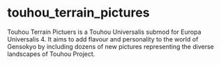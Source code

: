 # touhou_terrain_pictures
Touhou Terrain Pictuers is a Touhou Universalis submod for Europa Universalis 4. It aims to add flavour and personality to the world of Gensokyo by including dozens of new pictures representing the diverse landscapes of Touhou Project.
